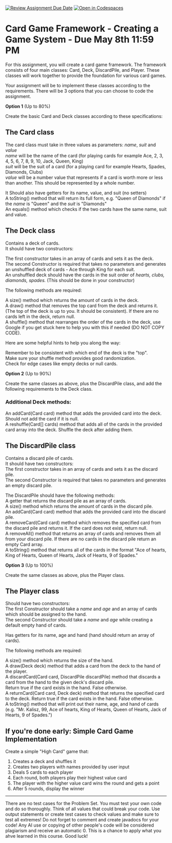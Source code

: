 [![Review Assignment Due Date](https://classroom.github.com/assets/deadline-readme-button-22041afd0340ce965d47ae6ef1cefeee28c7c493a6346c4f15d667ab976d596c.svg)](https://classroom.github.com/a/qdezvRBW)
[![Open in Codespaces](https://classroom.github.com/assets/launch-codespace-2972f46106e565e64193e422d61a12cf1da4916b45550586e14ef0a7c637dd04.svg)](https://classroom.github.com/open-in-codespaces?assignment_repo_id=19423370)
# Card Game Framework - Creating a Game System - Due May 8th 11:59 PM

For this assignment, you will create a card game framework. The framework consists of four main classes: Card, Deck, DiscardPile, and Player. These classes will work together to provide the foundation for various card games.</br>

Your assignment will be to implement these classes according to the requirements. There will be 3 options that you can choose to code the assignment.</br>

**Option 1** (Up to 80%)</br>

Create the basic Card and Deck classes according to these specifications:</br>

## The Card class

The card class must take in three values as parameters: _name_, _suit_ and _value_</br>
_name_ will be the name of the card (for playing cards for example Ace, 2, 3, 4, 5, 6, 7, 8, 9, 10, Jack, Queen, King)</br>
_suit_ will be the suit of a card (for a playing card for example Hearts, Spades, Diamonds, Clubs)</br>
_value_ will be a number value that represents if a card is worth more or less than another. This should be represented by a whole number.</br>

It Should also have getters for its name, value, and suit (no setters)</br>
A toString() method that will return its full form, e.g. "Queen of Diamonds" if the _name_ is "Queen" and the _suit_ is "Diamonds"</br>
An equals() method which checks if the two cards have the same name, suit and value.</br>

## The Deck class

Contains a deck of cards.</br>
It should have two constructors:</br>

The first constructor takes in an array of cards and sets it as the deck.</br>
The second Constructor is required that takes no parameters and generates an unshuffled deck of cards - Ace through King for each suit.</br>
An unshuffled deck should have the cards in the suit order of _hearts, clubs, diamonds, spades._ (This should be done in your constructor)</br>

The following methods are required:</br>

A size() method which returns the amount of cards in the deck.</br>
A draw() method that removes the top card from the deck and returns it. (The top of the deck is up to you. It should be consistent). If there are no cards left in the deck, return null.</br>
A shuffle() method that rearranges the order of the cards in the deck, use Google if you get stuck here to help you with this if needed (DO NOT COPY CODE).</br>

Here are some helpful hints to help you along the way:</br>

Remember to be consistent with which end of the deck is the "top".</br>
Make sure your shuffle method provides good randomization.</br>
Check for edge cases like empty decks or null cards.</br>

**Option 2** (Up to 90%)</br>

Create the same classes as above, plus the DiscardPile class, and add the following requirements to the Deck class.</br>

### Additional Deck methods:
An addCard(Card card) method that adds the provided card into the deck. Should not add the card if it is null.</br>
A reshuffle(Card[] cards) method that adds all of the cards in the provided card array into the deck. Shuffle the deck after adding them.</br>


## The DiscardPile class

Contains a discard pile of cards.</br>
It should have two constructors:</br>
The first constructor takes in an array of cards and sets it as the discard pile.</br>
The second Constructor is required that takes no parameters and generates an empty discard pile.</br>

The DiscardPile should have the following methods:</br>
A getter that returns the discard pile as an array of cards.</br>
A size() method which returns the amount of cards in the discard pile.</br>
An addCard(Card card) method that adds the provided card into the discard pile.</br>
A removeCard(Card card) method which removes the specified card from the discard pile and returns it. If the card does not exist, return null.</br>
A removeAll() method that returns an array of cards and removes them all from your discard pile. If there are no cards in the discard pile return an empty Card array.</br>
A toString() method that returns all of the cards in the format "Ace of hearts, King of Hearts, Queen of Hearts, Jack of Hearts, 9 of Spades."</br>

**Option 3** (Up to 100%)</br>

Create the same classes as above, plus the Player class.</br>

## The Player class

Should have two constructors:</br>
The first Constructor should take a _name_ and _age_ and an array of cards which should be assigned to the hand.</br>
The second Constructor should take a _name_ and _age_ while creating a default empty hand of cards.</br>

Has getters for its name, age and hand (hand should return an array of cards).</br>

The following methods are required:</br>

A size() method which returns the size of the hand.</br>
A draw(Deck deck) method that adds a card from the deck to the hand of the player.</br>
A discardCard(Card card, DiscardPile discardPile) method that discards a card from the hand to the given deck's discard pile.</br>
Return true if the card exists in the hand. False otherwise.</br>
A returnCard(Card card, Deck deck) method that returns the specified card to the deck. Return true if the card exists in the hand. False otherwise.</br>
A toString() method that will print out their name, age, and hand of cards (e.g. "Mr. Kalisz, 99, Ace of hearts, King of Hearts, Queen of Hearts, Jack of Hearts, 9 of Spades.")</br>



## If you're done early: Simple Card Game Implementation

Create a simple "High Card" game that:
1. Creates a deck and shuffles it
2. Creates two players with names provided by user input
3. Deals 5 cards to each player
4. Each round, both players play their highest value card
5. The player with the higher value card wins the round and gets a point
6. After 5 rounds, display the winner

---

There are no test cases for the Problem Set. You must test your own code and do so thoroughly. Think of all values that could break your code. Use output statements or create test cases to check values and make sure to test all extremes! Do not forget to comment and create javadocs for your code! Any AI use or copying of other people's code will be considered plagiarism and receive an automatic 0. This is a chance to apply what you ahve learned in this course. Good luck!

